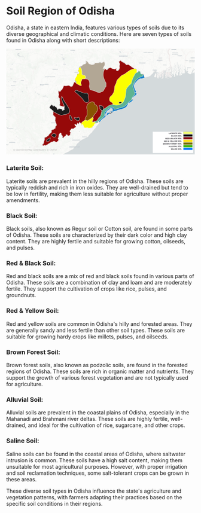 #  Soil Region of Odisha
Odisha, a state in eastern India, features various types of soils due to its diverse geographical and climatic conditions. Here are seven types of soils found in Odisha along with short descriptions:

<img src="https://raw.githubusercontent.com/Kukun7610/Geography_Data_Odisha/main/Soil%20Regions/Final%20MAP%20Odisha0_1.png" alt="Odisha Soil Region MAP" />

### Laterite Soil:
Laterite soils are prevalent in the hilly regions of Odisha. These soils are typically reddish and rich in iron oxides. They are well-drained but tend to be low in fertility, making them less suitable for agriculture without proper amendments.

### Black Soil:
Black soils, also known as Regur soil or Cotton soil, are found in some parts of Odisha. These soils are characterized by their dark color and high clay content. They are highly fertile and suitable for growing cotton, oilseeds, and pulses.

### Red & Black Soil:
Red and black soils are a mix of red and black soils found in various parts of Odisha. These soils are a combination of clay and loam and are moderately fertile. They support the cultivation of crops like rice, pulses, and groundnuts.

### Red & Yellow Soil:
Red and yellow soils are common in Odisha's hilly and forested areas. They are generally sandy and less fertile than other soil types. These soils are suitable for growing hardy crops like millets, pulses, and oilseeds.

### Brown Forest Soil:
Brown forest soils, also known as podzolic soils, are found in the forested regions of Odisha. These soils are rich in organic matter and nutrients. They support the growth of various forest vegetation and are not typically used for agriculture.

### Alluvial Soil:
Alluvial soils are prevalent in the coastal plains of Odisha, especially in the Mahanadi and Brahmani river deltas. These soils are highly fertile, well-drained, and ideal for the cultivation of rice, sugarcane, and other crops.

### Saline Soil:
Saline soils can be found in the coastal areas of Odisha, where saltwater intrusion is common. These soils have a high salt content, making them unsuitable for most agricultural purposes. However, with proper irrigation and soil reclamation techniques, some salt-tolerant crops can be grown in these areas.

These diverse soil types in Odisha influence the state's agriculture and vegetation patterns, with farmers adapting their practices based on the specific soil conditions in their regions.
